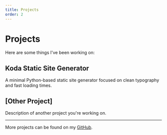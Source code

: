 ```yaml
---
title: Projects
order: 2
---
```


# Projects

Here are some things I've been working on:

## Koda Static Site Generator

A minimal Python-based static site generator focused on clean typography and fast loading times.

## [Other Project]

Description of another project you're working on.

---

More projects can be found on my [GitHub](https://github.com/yourusername).
